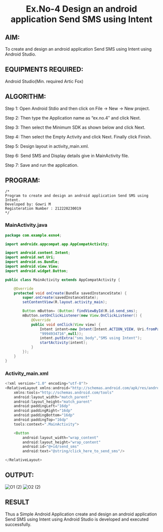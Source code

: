 # <p align="center"> Ex.No-4 Design an android application Send SMS using Intent</P>

## AIM:

To create and design an android application Send SMS using Intent using Android Studio.

## EQUIPMENTS REQUIRED:

Android Studio(Min. required Artic Fox)

## ALGORITHM:

Step 1: Open Android Stdio and then click on File -> New -> New project.

Step 2: Then type the Application name as “ex.no.4″ and click Next. 

Step 3: Then select the Minimum SDK as shown below and click Next.

Step 4: Then select the Empty Activity and click Next. Finally click Finish.

Step 5: Design layout in activity_main.xml.

Step 6: Send SMS and Display details give in MainActivity file.

Step 7: Save and run the application.

## PROGRAM:
```
/*
Program to create and design an android application Send SMS using Intent.
Developed by: Gowri M
Registeration Number : 212220230019
*/
```

### MainActivity.java
```java
package com.example.exno4;

import androidx.appcompat.app.AppCompatActivity;

import android.content.Intent;
import android.net.Uri;
import android.os.Bundle;
import android.view.View;
import android.widget.Button;

public class MainActivity extends AppCompatActivity {

    @Override
    protected void onCreate(Bundle savedInstanceState) {
        super.onCreate(savedInstanceState);
        setContentView(R.layout.activity_main);

        Button mButton= (Button) findViewById(R.id.send_sms);
        mButton.setOnClickListener(new View.OnClickListener() {
            @Override
            public void onClick(View view) {
                Intent intent=new Intent(Intent.ACTION_VIEW, Uri.fromParts("sms",
                "9994934716",null));
                intent.putExtra("sms_body","SMS using Intent");
                startActivity(intent);
            }
        });
    }
}
```

### Activity_main.xml
```java
<?xml version="1.0" encoding="utf-8"?>
<RelativeLayout xmlns:android="http://schemas.android.com/apk/res/android"
    xmlns:tools="http://schemas.android.com/tools"
    android:layout_width="match_parent"
    android:layout_height="match_parent"
    android:paddingLeft="16dp"
    android:paddingRight="16dp"
    android:paddingBottom="16dp"
    android:paddingTop="16dp"
    tools:context=".MainActivity">

    <Button
        android:layout_width="wrap_content"
        android:layout_height="wrap_content"
        android:id="@+id/send_sms"
        android:text="@string/click_here_to_send_sms"/>

</RelativeLayout>
```

## OUTPUT:
![O1 (2)](https://user-images.githubusercontent.com/77089743/167108866-a0a74547-5cb7-4e2b-852d-8a1ad2053580.jpeg)
![O2 (2)](https://user-images.githubusercontent.com/77089743/167108885-1857eaa9-d79f-4c54-bf95-84b80ad0cfb7.jpeg)

## RESULT
Thus a Simple Android Application create and design an android application Send SMS using Intent using Android Studio is developed and executed successfully.
